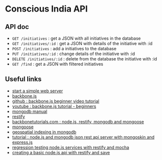 Conscious India API
===================

## API doc
- `GET /initiatives` : get a JSON with all initiatives in the database
- `GET /initiatives/:id` : get a JSON with details of the initiative with :id
- `POST /initiatives` : add a initiatives to the database
- `PUT /initiatives/:id` : change details of the initiative with :id
- `DELETE /initiatives/:id` : delete from the database the initiative with :id
- `GET /find` : get a JSON with filtered initiatives

## Useful links
- [start a simple web server](http://blog.ticabri.com/blog/2013/08/31/start-simple-web-server/)
- [backbone.js](http://backbonejs.org)
- [github : backbone.js beginner video tutorial](https://github.com/thomasdavis/backbonetutorials/tree/gh-pages/videos/beginner)
- [youtube : backbone.js tutorial - beginners](http://youtu.be/FZSjvWtUxYk)
- [mongodb manual](http://docs.mongodb.org/manual/)
- [restify](http://mcavage.me/node-restify/)
- [backbonetutorials.com : node.js, restify, mongodb and mongoose](http://backbonetutorials.com/nodejs-restify-mongodb-mongoose/)
- [mongoose](http://mongoosejs.com/index.html)
- [geospatial indexing in mongodb](https://docs.google.com/presentation/d/1Xap-Iv0X9uyHix1DUgX36SE_oe_y3F7c_L_VoThtKlo/present#slide=id.i0)
- [tutorial : node.js and mongodb json rest api server with mongoskin and express.js](http://webapplog.com/tutorial-node-js-and-mongodb-json-rest-api-server-with-mongoskin-and-express-js/)
- [regression testing node.js services with restify and mocha](http://tech.flurry.com/2012/10/03/regression-testing-api-services-with-restify/)
- [creating a basic node.js api with restify and save](http://synthmedia.co.uk/blog/basic-nodejs-api-with-restify-and-save)
